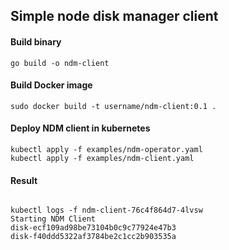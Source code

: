 ## Simple node disk manager client

#### Build binary

```
go build -o ndm-client
```


#### Build Docker image

```
sudo docker build -t username/ndm-client:0.1 .
```


#### Deploy NDM client in kubernetes

```
kubectl apply -f examples/ndm-operator.yaml 
kubectl apply -f examples/ndm-client.yaml 
```

#### Result
```

kubectl logs -f ndm-client-76c4f864d7-4lvsw
Starting NDM Client
disk-ecf109ad98be73104b0c9c77924e47b3
disk-f40ddd5322af3784be2c1cc2b903535a

```




